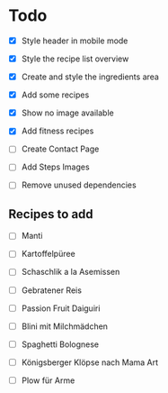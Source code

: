# Todo

- [x] Style header in mobile mode
- [x] Style the recipe list overview
- [x] Create and style the ingredients area
- [x] Add some recipes
- [x] Show no image available
- [x] Add fitness recipes

- [ ] Create Contact Page
- [ ] Add Steps Images
- [ ] Remove unused dependencies

## Recipes to add

- [ ] Manti
- [ ] Kartoffelpüree
- [ ] Schaschlik a la Asemissen
- [ ] Gebratener Reis

- [ ] Passion Fruit Daiguiri
- [ ] Blini mit Milchmädchen
- [ ] Spaghetti Bolognese
- [ ] Königsberger Klöpse nach Mama Art
- [ ] Plow für Arme
